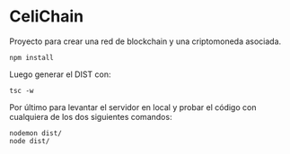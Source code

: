 # CeliChain
Proyecto para crear una red de blockchain y una criptomoneda asociada.

```
npm install
```

Luego generar el DIST con:

```
tsc -w
```

Por último para levantar el servidor en local y probar el código con cualquiera de los dos siguientes comandos:

```
nodemon dist/
node dist/
```